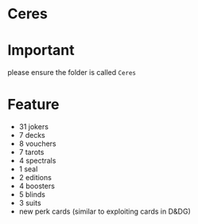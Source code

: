 # Ceres

# Important

please ensure the folder is called `Ceres`

# Feature

- 31 jokers
- 7 decks
- 8 vouchers
- 7 tarots
- 4 spectrals
- 1 seal
- 2 editions
- 4 boosters
- 5 blinds
- 3 suits
- new perk cards (similar to exploiting cards in D&DG)